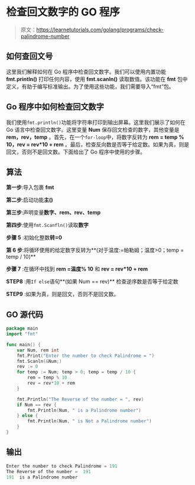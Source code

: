 # 检查回文数字的 GO 程序

> 原文：<https://learnetutorials.com/golang/programs/check-palindrome-number>

## 如何查回文号

这里我们解释如何在 Go 程序中检查回文数字。我们可以使用内置功能 **fmt.println()** 打印任何内容，使用 **fmt.scanln()** 读取数值。该功能在 **fmt** 包中定义，有助于编写标准输出。为了使用这些功能，我们需要导入“fmt”包。

## Go 程序中如何检查回文数字

我们使用`fmt.println()`功能将字符串打印到输出屏幕。这里我们展示了如何在 Go 语言中检查回文数字。这里变量 **Num** 保存回文检查的数字，其他变量是 **rem，rev，temp** 。首先，在一个`for-loop`中，将数字反转为 **rem = temp % 10，rev = rev*10 + rem** 。最后，检查反向数是否等于给定数。如果为真，则是回文，否则不是回文数。下面给出了 Go 程序中使用的步骤。

## 算法

**第一步**:导入包裹 **fmt**

**第二步**:启动功能**主()**

**第三步**:声明变量**数字、rem、rev、temp**

**第四步**:使用`fmt.Scanfln()`读取**数字**

**步骤 5** :初始化整数**转=0**

**第 6 步**:将循环使用的给定数字反转为**(对于温度:=帕勒姆；温度>0；temp = temp / 10)**

**步骤 7** :在循环中找到 **rem =温度% 10** 和 **rev = rev*10 + rem**

**STEP8** :用`If else`语句**(如果 Num == rev)** 检查逆序数是否等于给定数

**STEP9** :如果为真，则是回文，否则不是回文数。

## GO 源代码

```go
package main
import "fmt"

func main() {
    var Num, rem int
    fmt.Print("Enter the number to check Palindrome = ")
    fmt.Scanln(&Num;)
    rev := 0
    for temp := Num; temp > 0; temp = temp / 10 {
        rem = temp % 10
        rev = rev*10 + rem
    }

    fmt.Println("The Reverse of the number = ", rev)
    if Num == rev {
        fmt.Println(Num, " is a Palindrome number")
    } else {
        fmt.Println(Num, " is Not a Palindrome number")
    }
}

```

## 输出

```go
Enter the number to check Palindrome = 191
The Reverse of the number =  191
191  is a Palindrome number
```